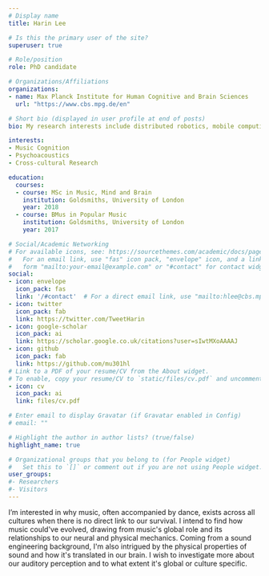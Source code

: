 ```yaml
---
# Display name
title: Harin Lee

# Is this the primary user of the site?
superuser: true

# Role/position
role: PhD candidate

# Organizations/Affiliations
organizations:
- name: Max Planck Institute for Human Cognitive and Brain Sciences
  url: "https://www.cbs.mpg.de/en"

# Short bio (displayed in user profile at end of posts)
bio: My research interests include distributed robotics, mobile computing and programmable matter.

interests:
- Music Cognition
- Psychoacoustics
- Cross-cultural Research

education:
  courses:
  - course: MSc in Music, Mind and Brain
    institution: Goldsmiths, University of London
    year: 2018
  - course: BMus in Popular Music 
    institution: Goldsmiths, University of London
    year: 2017

# Social/Academic Networking
# For available icons, see: https://sourcethemes.com/academic/docs/page-builder/#icons
#   For an email link, use "fas" icon pack, "envelope" icon, and a link in the
#   form "mailto:your-email@example.com" or "#contact" for contact widget.
social:
- icon: envelope
  icon_pack: fas
  link: '/#contact'  # For a direct email link, use "mailto:hlee@cbs.mpg.de".
- icon: twitter
  icon_pack: fab
  link: https://twitter.com/TweetHarin
- icon: google-scholar
  icon_pack: ai
  link: https://scholar.google.co.uk/citations?user=sIwtMXoAAAAJ
- icon: github
  icon_pack: fab
  link: https://github.com/mu301hl
# Link to a PDF of your resume/CV from the About widget.
# To enable, copy your resume/CV to `static/files/cv.pdf` and uncomment the lines below.
- icon: cv
  icon_pack: ai
  link: files/cv.pdf

# Enter email to display Gravatar (if Gravatar enabled in Config)
# email: ""

# Highlight the author in author lists? (true/false)
highlight_name: true

# Organizational groups that you belong to (for People widget)
#   Set this to `[]` or comment out if you are not using People widget.
user_groups:
#- Researchers
#- Visitors
---
```

I’m interested in why music, often accompanied by dance, exists across all cultures when there is no direct link to our survival. I intend to find how music could've evolved, drawing from music's global role and its relationships to our neural and physical mechanics. Coming from a sound engineering background, I'm also intrigued by the physical properties of sound and how it's translated in our brain. I wish to investigate more about our auditory perception and to what extent it's global or culture specific.

